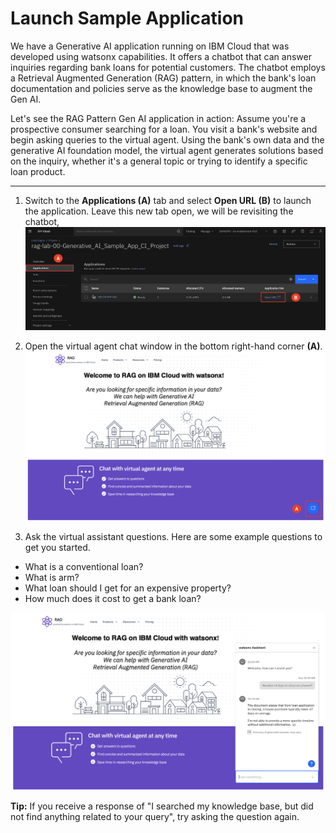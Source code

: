 # Launch Sample Application

We have a Generative AI application running on IBM Cloud that was developed using watsonx capabilities. It offers a chatbot that can answer inquiries regarding bank loans for potential customers. The chatbot employs a Retrieval Augmented Generation (RAG) pattern, in which the bank's loan documentation and policies serve as the knowledge base to augment the Gen AI. 

Let's see the RAG Pattern Gen AI application in action: Assume you're a prospective consumer searching for a loan. You visit a bank's website and begin asking queries to the virtual agent. Using the bank's own data and the generative AI foundation model, the virtual agent generates solutions based on the inquiry, whether it's a general topic or trying to identify a specific loan product.
___

1. Switch to the **Applications (A)** tab and select **Open URL (B)** to launch the application. Leave this new tab open, we will be revisiting the chatbot,
![alt text](../images/1.5.1-n.png)

2. Open the virtual agent chat window in the bottom right-hand corner **(A)**.
![alt text](../images/1.5.2-n.png)

3. Ask the virtual assistant questions. Here are some example questions to get you started.
* What is a conventional loan?
* What is arm?
* What loan should I get for an expensive property?
* How much does it cost to get a bank loan?

![alt text](../images/1.5.3-n.png)

**Tip:** If you receive a response of "I searched my knowledge base, but did not find anything related to your query", try asking the question again. 
